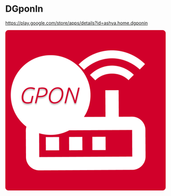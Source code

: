 # DGponIn
https://play.google.com/store/apps/details?id=ashya.home.dgponin

![logo](https://raw.githubusercontent.com/marwa-sutan/DGponIn/main/Gpon-Logo.png)
